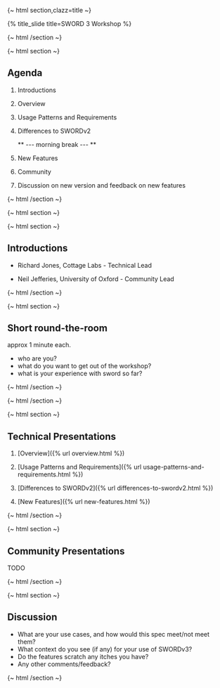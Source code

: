 {~ html section,clazz=title ~}

{% title_slide 
    title=SWORD&nbsp;3 Workshop
%}

{~ html /section ~}

{~ html section ~}

## Agenda

1. Introductions

2. Overview

3. Usage Patterns and Requirements

4. Differences to SWORDv2

    ** --- morning break --- **

5. New Features

6. Community

7. Discussion on new version and feedback on new features

{~ html /section ~}


{~ html section ~}

{~ html section ~}

## Introductions

* Richard Jones, Cottage Labs - Technical Lead

* Neil Jefferies, University of Oxford - Community Lead

{~ html /section ~}

{~ html section ~}

## Short round-the-room

approx 1 minute each.

* who are you?
* what do you want to get out of the workshop?
* what is your experience with sword so far?

{~ html /section ~}

{~ html /section ~}


{~ html section ~}

## Technical Presentations

1. [Overview]({% url overview.html %})

2. [Usage Patterns and Requirements]({% url usage-patterns-and-requirements.html %})

3. [Differences to SWORDv2]({% url differences-to-swordv2.html %})

4. [New Features]({% url new-features.html %})

{~ html /section ~}


{~ html section ~}

## Community Presentations

TODO

{~ html /section ~}


{~ html section ~}

## Discussion

* What are your use cases, and how would this spec meet/not meet them?
* What context do you see (if any) for your use of SWORDv3?
* Do the features scratch any itches you have?
* Any other comments/feedback?

{~ html /section ~}
